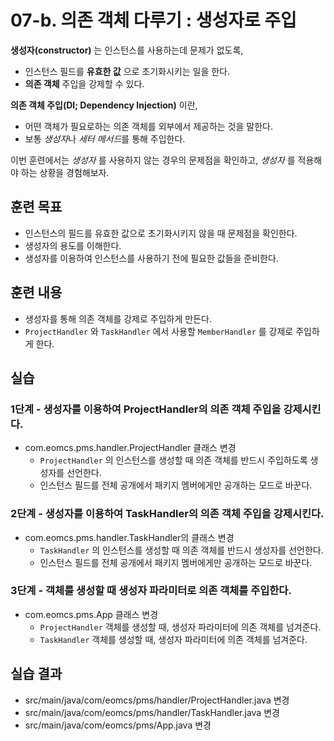 # 07-b. 의존 객체 다루기 : 생성자로 주입

**생성자(constructor)** 는 인스턴스를 사용하는데 문제가 없도록,

- 인스턴스 필드를 **유효한 값** 으로 초기화시키는 일을 한다.
- **의존 객체** 주입을 강제할 수 있다.


**의존 객체 주입(DI; Dependency Injection)** 이란,

- 어떤 객체가 필요로하는 의존 객체를 외부에서 제공하는 것을 말한다.
- 보통 *생성자*나 *세터 메서드*를 통해 주입한다.

이번 훈련에서는 *생성자* 를 사용하지 않는 경우의 문제점을 확인하고,
*생성자* 를 적용해야 하는 상황을 경험해보자.

## 훈련 목표

- 인스턴스의 필드를 유효한 값으로 초기화시키지 않을 때 문제점을 확인한다.
- 생성자의 용도를 이해한다.
- 생성자를 이용하여 인스턴스를 사용하기 전에 필요한 값들을 준비한다.

## 훈련 내용

- 생성자를 통해 의존 객체를 강제로 주입하게 만든다.
- `ProjectHandler` 와 `TaskHandler` 에서 사용할 `MemberHandler` 를 강제로 주입하게 한다.


## 실습

### 1단계 - 생성자를 이용하여 ProjectHandler의 의존 객체 주입을 강제시킨다.

- com.eomcs.pms.handler.ProjectHandler 클래스 변경
  - `ProjectHandler` 의 인스턴스를 생성할 때 의존 객체를 반드시 주입하도록 생성자를 선언한다.
  - 인스턴스 필드를 전체 공개에서 패키지 멤버에게만 공개하는 모드로 바꾼다.


### 2단계 - 생성자를 이용하여 TaskHandler의 의존 객체 주입을 강제시킨다.

- com.eomcs.pms.handler.TaskHandler의 클래스 변경
  - `TaskHandler` 의 인스턴스를 생성할 때 의존 객체를 반드시 생성자를 선언한다.   
  - 인스턴스 필드를 전체 공개에서 패키지 멤버에게만 공개하는 모드로 바꾼다.


### 3단계 - 객체를 생성할 때 생성자 파라미터로 의존 객체를 주입한다.

- com.eomcs.pms.App 클래스 변경
  - `ProjectHandler` 객체를 생성할 때, 생성자 파라미터에 의존 객체를 넘겨준다.
  - `TaskHandler` 객체를 생성할 때, 생성자 파라미터에 의존 객체를 넘겨준다.


## 실습 결과

- src/main/java/com/eomcs/pms/handler/ProjectHandler.java 변경
- src/main/java/com/eomcs/pms/handler/TaskHandler.java 변경
- src/main/java/com/eomcs/pms/App.java 변경
